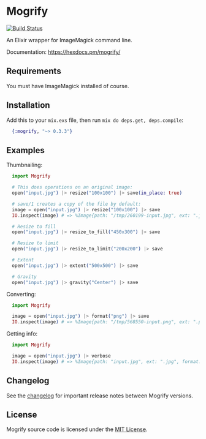 # Mogrify

[![Build Status](https://travis-ci.org/route/mogrify.svg?branch=master)](https://travis-ci.org/route/mogrify)

An Elixir wrapper for ImageMagick command line.

Documentation: https://hexdocs.pm/mogrify/

## Requirements

You must have ImageMagick installed of course.

## Installation

Add this to your `mix.exs` file, then run `mix do deps.get, deps.compile`:

```elixir
  {:mogrify, "~> 0.3.3"}
```

## Examples

Thumbnailing:

```elixir
  import Mogrify

  # This does operations on an original image:
  open("input.jpg") |> resize("100x100") |> save(in_place: true)

  # save/1 creates a copy of the file by default:
  image = open("input.jpg") |> resize("100x100") |> save
  IO.inspect(image) # => %Image{path: "/tmp/260199-input.jpg", ext: ".jpg", ...}

  # Resize to fill
  open("input.jpg") |> resize_to_fill("450x300") |> save

  # Resize to limit
  open("input.jpg") |> resize_to_limit("200x200") |> save

  # Extent
  open("input.jpg") |> extent("500x500") |> save

  # Gravity
  open("input.jpg") |> gravity("Center") |> save

```

Converting:

```elixir
  import Mogrify

  image = open("input.jpg") |> format("png") |> save
  IO.inspect(image) # => %Image{path: "/tmp/568550-input.png", ext: ".png", format: "png", height: "292", width: "300"}
```

Getting info:

```elixir
  import Mogrify

  image = open("input.jpg") |> verbose
  IO.inspect(image) # => %Image{path: "input.jpg", ext: ".jpg", format: "jpeg", height: "292", width: "300"}
```

## Changelog

See the [changelog](CHANGELOG.md) for important release notes between Mogrify versions.

## License

Mogrify source code is licensed under the [MIT License](LICENSE.md).
